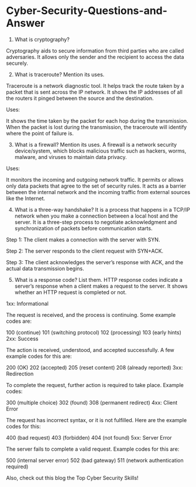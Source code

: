 # Cyber-Security-Questions-and-Answer

1. What is cryptography?

  Cryptography aids to secure information from third parties who are called adversaries. It allows only the sender and the recipient to access the data securely.
  
2. What is traceroute? Mention its uses.

  Traceroute is a network diagnostic tool. It helps track the route taken by a packet that is sent across the IP network. It shows the IP addresses of all the routers it pinged between the source and the destination.

Uses: 

It shows the time taken by the packet for each hop during the transmission. 
When the packet is lost during the transmission, the traceroute will identify where the point of failure is.

3. What is a firewall? Mention its uses.
A firewall is a network security device/system, which blocks malicious traffic such as hackers, worms, malware, and viruses to maintain data privacy.

Uses: 

It monitors the incoming and outgoing network traffic. It permits or allows only data packets that agree to the set of security rules.
It acts as a barrier between the internal network and the incoming traffic from external sources like the Internet.


4. What is a three-way handshake?
It is a process that happens in a TCP/IP network when you make a connection between a local host and the server. It is a three-step process to negotiate acknowledgment and synchronization of packets before communication starts. 

Step 1: The client makes a connection with the server with SYN.

Step 2: The server responds to the client request with SYN+ACK.

Step 3: The client acknowledges the server’s response with ACK, and the actual data transmission begins.

5. What is a response code? List them.
HTTP response codes indicate a server’s response when a client makes a request to the server. It shows whether an HTTP request is completed or not. 

1xx: Informational

The request is received, and the process is continuing. Some example codes are:

100 (continue)
101 (switching protocol)
102 (processing)
103 (early hints)
2xx: Success 

The action is received, understood, and accepted successfully. A few example codes for this are:

200 (OK)
202 (accepted)
205 (reset content)
208 (already reported)
3xx: Redirection 

To complete the request, further action is required to take place. Example codes:

300 (multiple choice)
302 (found)
308 (permanent redirect)
4xx: Client Error 

The request has incorrect syntax, or it is not fulfilled. Here are the example codes for this:

400 (bad request)
403 (forbidden)
404 (not found)
5xx: Server Error 

The server fails to complete a valid request. Example codes for this are:

500 (internal server error)
502 (bad gateway)
511 (network authentication required)
 

Also, check out this blog the Top Cyber Security Skills!


